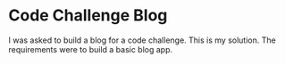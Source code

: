 # Code Challenge Blog

I was asked to build a blog for a code challenge. This is my solution. The requirements were to build a basic blog app. 
